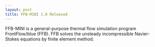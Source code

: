 ```yaml
---
layout: post
title: FFB-MINI 1.0 Released
---
```


FFB-MINI is a general-purpose thermal flow simulation program FrontFlow/blue (FFB).
FFB solves the unsteady incompressible Navier-Stokes equations by finite element method.
